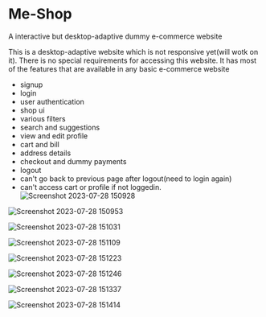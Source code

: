 # Me-Shop
A interactive but desktop-adaptive dummy e-commerce website

This is a desktop-adaptive website which is not responsive yet(will wotk on it).
There is no special requirements for accessing this website.
It has most of the features that are available in any basic e-commerce website
- signup
- login
- user authentication
- shop ui
- various filters
- search and suggestions
- view and edit profile
- cart and bill
- address details
- checkout and dummy payments
- logout
- can't go back to previous page after logout(need to login again)
- can't access cart or profile if not loggedin.
![Screenshot 2023-07-28 150928](https://github.com/Bluetooth-stack/Me-Shop/assets/80689111/4a815874-abd7-4983-8bf2-588264be0163)


![Screenshot 2023-07-28 150953](https://github.com/Bluetooth-stack/Me-Shop/assets/80689111/254f20f9-c8d9-4b7c-8f70-0b343f8d3401)



![Screenshot 2023-07-28 151031](https://github.com/Bluetooth-stack/Me-Shop/assets/80689111/d9b2205c-c806-4d54-b41f-5c6cfb72e806)



![Screenshot 2023-07-28 151109](https://github.com/Bluetooth-stack/Me-Shop/assets/80689111/5aceef8a-d144-4fbb-8bf2-7d074b6ba07e)



![Screenshot 2023-07-28 151223](https://github.com/Bluetooth-stack/Me-Shop/assets/80689111/d8e7da91-5071-4a38-98e6-5fe9dda9e352)



![Screenshot 2023-07-28 151246](https://github.com/Bluetooth-stack/Me-Shop/assets/80689111/b80525eb-ce4e-4f38-b2d2-6057e6f4281b)



![Screenshot 2023-07-28 151337](https://github.com/Bluetooth-stack/Me-Shop/assets/80689111/0f654f6d-f1ed-46b4-94b2-79d7e3fd1bff)



![Screenshot 2023-07-28 151414](https://github.com/Bluetooth-stack/Me-Shop/assets/80689111/7528d8df-e430-4452-86ed-8cb13b08b3bb)

